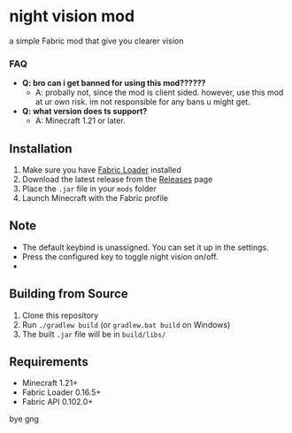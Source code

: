 # night vision mod

a simple Fabric mod that give you clearer vision

### FAQ
- **Q: bro can i get banned for using this mod??????**
  - A: probally not, since the mod is client sided. however, use this mod at ur own risk. im not responsible for any bans u might get.
- **Q: what version does ts support?**
  - A: Minecraft 1.21 or later.

## Installation
1. Make sure you have [Fabric Loader](https://fabricmc.net/use/) installed
2. Download the latest release from the [Releases](../../releases) page
3. Place the `.jar` file in your `mods` folder
4. Launch Minecraft with the Fabric profile

## Note

- The default keybind is unassigned. You can set it up in the settings.
- Press the configured key to toggle night vision on/off.
- 
## Building from Source

1. Clone this repository
2. Run `./gradlew build` (or `gradlew.bat build` on Windows)
3. The built `.jar` file will be in `build/libs/`

## Requirements

- Minecraft 1.21+
- Fabric Loader 0.16.5+
- Fabric API 0.102.0+

bye gng

